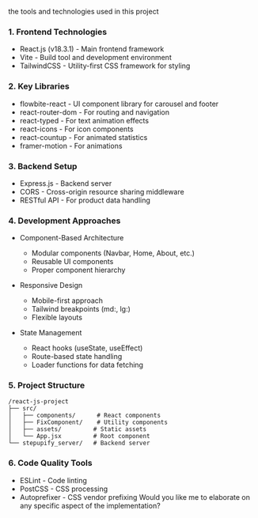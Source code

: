the tools and technologies used in this project 

### 1. Frontend Technologies
- React.js (v18.3.1) - Main frontend framework
- Vite - Build tool and development environment
- TailwindCSS - Utility-first CSS framework for styling
### 2. Key Libraries
- flowbite-react - UI component library for carousel and footer
- react-router-dom - For routing and navigation
- react-typed - For text animation effects
- react-icons - For icon components
- react-countup - For animated statistics
- framer-motion - For animations
### 3. Backend Setup
- Express.js - Backend server
- CORS - Cross-origin resource sharing middleware
- RESTful API - For product data handling
### 4. Development Approaches
- Component-Based Architecture
  
  - Modular components (Navbar, Home, About, etc.)
  - Reusable UI components
  - Proper component hierarchy
- Responsive Design
  
  - Mobile-first approach
  - Tailwind breakpoints (md:, lg:)
  - Flexible layouts
- State Management
  
  - React hooks (useState, useEffect)
  - Route-based state handling
  - Loader functions for data fetching
### 5. Project Structure
```plaintext
/react-js-project
├── src/
│   ├── components/      # React components
│   ├── FixComponent/    # Utility components
│   ├── assets/         # Static assets
│   └── App.jsx         # Root component
└── stepupify_server/   # Backend server
 ```

### 6. Code Quality Tools
- ESLint - Code linting
- PostCSS - CSS processing
- Autoprefixer - CSS vendor prefixing
Would you like me to elaborate on any specific aspect of the implementation?
